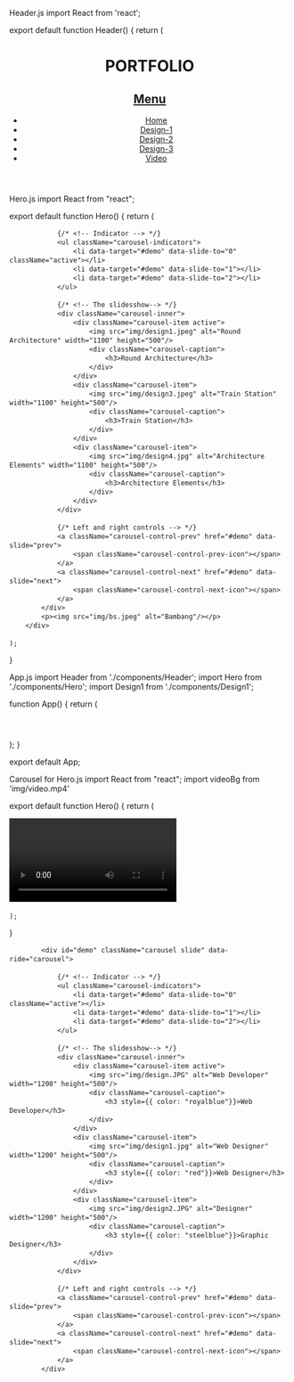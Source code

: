 Header.js
import React from 'react';

export default function Header() {
    return (
        <header>
            <h1>PORTFOLIO</h1>
            <nav>
                <h2 id="menulink"><a href="#navlinks">Menu</a></h2>
                <ul className="displayed" id="navlinks">
                    <li><a href="index.html" className="thispage">Home</a></li>
                    <li><a href="design1.html">Design-1</a></li>
                    <li><a href="design2.html">Design-2</a></li>
                    <li><a href="design3.html">Design-3</a></li>
                    <li><a href="video.html">Video</a></li>
                </ul>
            </nav>
      </header>

Hero.js
import React from "react";

export default function Hero() {
    return (
        <div id="hero"> 
            <div id="demo" className="carousel slide" data-ride="carousel">
          
                {/* <!-- Indicator --> */}
                <ul className="carousel-indicators">
                    <li data-target="#demo" data-slide-to="0" className="active"></li>
                    <li data-target="#demo" data-slide-to="1"></li>
                    <li data-target="#demo" data-slide-to="2"></li>
                </ul>
            
                {/* <!-- The slidesshow--> */}
                <div className="carousel-inner">
                    <div className="carousel-item active">
                        <img src="img/design1.jpeg" alt="Round Architecture" width="1100" height="500"/>
                        <div className="carousel-caption">
                            <h3>Round Architecture</h3>
                        </div>
                    </div>
                    <div className="carousel-item">
                        <img src="img/design3.jpeg" alt="Train Station" width="1100" height="500"/>
                        <div className="carousel-caption">
                            <h3>Train Station</h3>
                        </div>
                    </div>
                    <div className="carousel-item">
                        <img src="img/design4.jpg" alt="Architecture Elements" width="1100" height="500"/>
                        <div className="carousel-caption">
                            <h3>Architecture Elements</h3>
                        </div>
                    </div>
                </div>
    
                {/* Left and right controls --> */}
                <a className="carousel-control-prev" href="#demo" data-slide="prev">
                    <span className="carousel-control-prev-icon"></span>
                </a>
                <a className="carousel-control-next" href="#demo" data-slide="next">
                    <span className="carousel-control-next-icon"></span>
                </a>
            </div>
            <p><img src="img/bs.jpeg" alt="Bambang"/></p>
        </div>
    
    );
}

App.js
import Header from './components/Header';
import Hero from './components/Hero';
import Design1 from './components/Design1';

function App() {
  return (
    <div className="App">
      <div id="wrapper">
        <Header/>
        <Hero/>
      </div>
    </div>
  );
}

export default App;

Carousel for Hero.js
import React from "react";
import videoBg from 'img/video.mp4'

export default function Hero() {
    return (
        <div id="hero">
            <video src= {videoBg} /> 
            <p><img src="/img/bs.jpeg" alt="Bambang"/></p>
        </div>
    
    );
}


            <div id="demo" className="carousel slide" data-ride="carousel">
          
                {/* <!-- Indicator --> */}
                <ul className="carousel-indicators">
                    <li data-target="#demo" data-slide-to="0" className="active"></li>
                    <li data-target="#demo" data-slide-to="1"></li>
                    <li data-target="#demo" data-slide-to="2"></li>
                </ul>
            
                {/* <!-- The slidesshow--> */}
                <div className="carousel-inner">
                    <div className="carousel-item active">
                        <img src="img/design.JPG" alt="Web Developer" width="1200" height="500"/>
                        <div className="carousel-caption">
                            <h3 style={{ color: "royalblue"}}>Web Developer</h3>
                        </div>
                    </div>
                    <div className="carousel-item">
                        <img src="img/design1.jpg" alt="Web Designer" width="1200" height="500"/>
                        <div className="carousel-caption">
                            <h3 style={{ color: "red"}}>Web Designer</h3>
                        </div>
                    </div>
                    <div className="carousel-item">
                        <img src="img/design2.JPG" alt="Designer" width="1200" height="500"/>
                        <div className="carousel-caption">
                            <h3 style={{ color: "steelblue"}}>Graphic Designer</h3>
                        </div>
                    </div>
                </div>
    
                {/* Left and right controls --> */}
                <a className="carousel-control-prev" href="#demo" data-slide="prev">
                    <span className="carousel-control-prev-icon"></span>
                </a>
                <a className="carousel-control-next" href="#demo" data-slide="next">
                    <span className="carousel-control-next-icon"></span>
                </a>
            </div>
